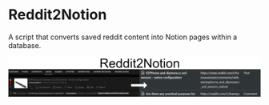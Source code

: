 # Reddit2Notion
A script that converts saved reddit content into Notion pages within a database.

![Header Logo](logo.png)
